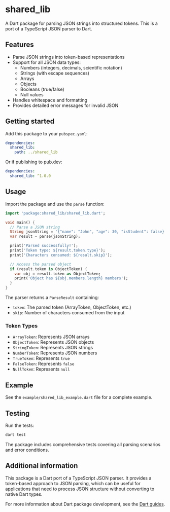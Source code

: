 # shared_lib

A Dart package for parsing JSON strings into structured tokens. This is a port of a TypeScript JSON parser to Dart.

## Features

- Parse JSON strings into token-based representations
- Support for all JSON data types:
  - Numbers (integers, decimals, scientific notation)
  - Strings (with escape sequences)
  - Arrays
  - Objects
  - Booleans (true/false)
  - Null values
- Handles whitespace and formatting
- Provides detailed error messages for invalid JSON

## Getting started

Add this package to your `pubspec.yaml`:

```yaml
dependencies:
  shared_lib:
    path: ../shared_lib
```

Or if publishing to pub.dev:

```yaml
dependencies:
  shared_lib: ^1.0.0
```

## Usage

Import the package and use the `parse` function:

```dart
import 'package:shared_lib/shared_lib.dart';

void main() {
  // Parse a JSON string
  String jsonString = '{"name": "John", "age": 30, "isStudent": false}';
  var result = parse(jsonString);

  print('Parsed successfully!');
  print('Token type: ${result.token.type}');
  print('Characters consumed: ${result.skip}');

  // Access the parsed object
  if (result.token is ObjectToken) {
    var obj = result.token as ObjectToken;
    print('Object has ${obj.members.length} members');
  }
}
```

The parser returns a `ParseResult` containing:
- `token`: The parsed token (ArrayToken, ObjectToken, etc.)
- `skip`: Number of characters consumed from the input

### Token Types

- `ArrayToken`: Represents JSON arrays
- `ObjectToken`: Represents JSON objects
- `StringToken`: Represents JSON strings
- `NumberToken`: Represents JSON numbers
- `TrueToken`: Represents `true`
- `FalseToken`: Represents `false`
- `NullToken`: Represents `null`

## Example

See the `example/shared_lib_example.dart` file for a complete example.

## Testing

Run the tests:

```bash
dart test
```

The package includes comprehensive tests covering all parsing scenarios and error conditions.

## Additional information

This package is a Dart port of a TypeScript JSON parser. It provides a token-based approach to JSON parsing, which can be useful for applications that need to process JSON structure without converting to native Dart types.

For more information about Dart package development, see the [Dart guides](https://dart.dev/guides).
